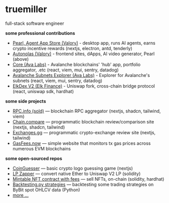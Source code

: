 # truemiller

full-stack software engineer

**some professional contributions**

- [Pearl, Agent App Store (Valory)](https://olas.network/operate) - desktop app, runs AI agents, earns crypto incentive rewards (nextjs, electron, antd, tenderly)
- [Autonolas (Valory)](https://olas.network) - frontend sites, dApps, AI video generator, Pearl (above)
- [Core (Ava Labs)](https://core.app) - Avalanche blockchains' 'hub' app, portfolio aggregator, .etc (react, viem, mui, sentry, datadog)
- [Avalanche Subnets Explorer (Ava Labs)](https://subnets.avax.network/) - Explorer for Avalanche's subnets (react, viem, mui, sentry, datadog)
- [ElkDex V2 (Elk Finance)](https://elk.finance) - Uniswap fork, cross-chain bridge protocol (react, uniswap sdk, hardhat)

**some side projects**

- [RPC.info (sold)](https://rpc.info) — blockchain RPC aggregator (nextjs, shadcn, tailwind, viem)
- [Chain.compare](https://chain.compare) — programmatic blockchain review/comparison site (nextjs, shadcn, tailwind)
- [Exchanges.gg](https://exchanges.gg) — programmatic crypto-exchange review site (nextjs, tailwind)
- [GasFees.now](https://gasfees.now) — simple website that monitors tx gas prices across numerous EVM blockchains

**some open-sourced repos**

- [CoinGuesser](https://github.com/truemiller/coinguesser) — basic crypto logo guessing game (nextjs)
- [LP Zapper](https://github.com/truemiller/lp-zapper) — convert native Ether to Uniswap V2 LP (solidity)
- [Mintable NFT contract with fees](https://github.com/truemiller/nft-contract-with-minting) — sell NFTs, on-chain (solidity, hardhat)
- [Backtesting.py strategies](https://github.com/truemiller/python-backtesting) — backtesting some trading strategies on ByBit spot OHLCV data (Python)
- [more ...](https://github.com/truemiller?page=1&tab=repositories)

